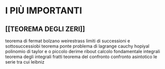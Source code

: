 # I PIÙ IMPORTANTI

## [[TEOREMA DEGLI ZERI]]
teorema di fermat
bolzano 
weirestrass
limiti di successioni e sottosuccessiobi
teorema ponte
problema di lagrange
cauchy
hopiyal
polinomio di taylor e o piccolo
derime ribout
calcolo fondamentale integrali
teorema degli integrali fratti
teorema del confronto 
confronto asintotico
le serie tra cui leibniz